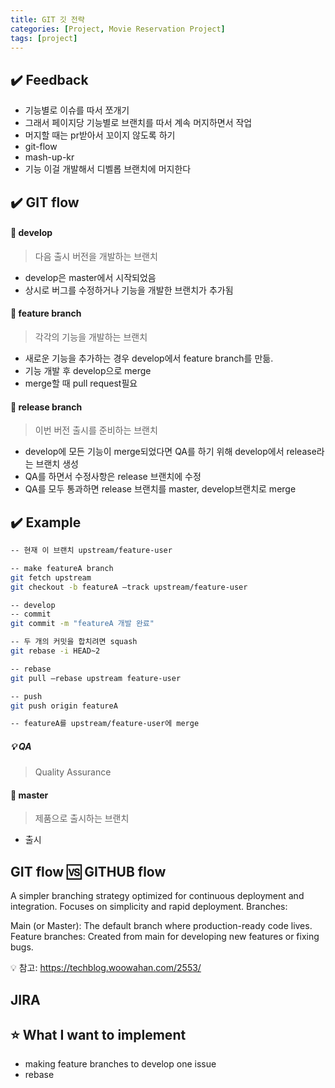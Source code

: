 ```yaml
---
title: GIT 깃 전략
categories: [Project, Movie Reservation Project]
tags: [project]
---
```


## ✔️ Feedback

- 기능별로 이슈를 따서 쪼개기
- 그래서 페이지당 기능별로 브랜치를 따서 계속 머지하면서 작업
- 머지할 때는 pr받아서 꼬이지 않도록 하기
- git-flow
- mash-up-kr
- 기능 이걸 개발해서 디벨롭 브랜치에 머지한다

## ✔️ GIT flow

#### 🌳 develop

> 다음 출시 버전을 개발하는 브랜치

- develop은 master에서 시작되었음
- 상시로 버그를 수정하거나 기능을 개발한 브랜치가 추가됨

#### 🌳 feature branch

> 각각의 기능을 개발하는 브랜치

- 새로운 기능을 추가하는 경우 develop에서 feature branch를 만듦.
- 기능 개발 후 develop으로 merge
- merge할 때 pull request필요

#### 🌳 release branch

> 이번 버전 출시를 준비하는 브랜치

- develop에 모든 기능이 merge되었다면 QA를 하기 위해 develop에서 release라는 브랜치 생성
- QA를 하면서 수정사항은 release 브랜치에 수정
- QA를 모두 통과하면 release 브랜치를 master, develop브랜치로 merge

## ✔️ Example

```bash
-- 현재 이 브랜치 upstream/feature-user

-- make featureA branch
git fetch upstream
git checkout -b featureA –track upstream/feature-user

-- develop
-- commit
git commit -m "featureA 개발 완료"

-- 두 개의 커밋을 합치려면 squash
git rebase -i HEAD~2

-- rebase
git pull –rebase upstream feature-user

-- push
git push origin featureA

-- featureA를 upstream/feature-user에 merge
```

##### 💡 QA

> Quality Assurance

#### 🌳 master

> 제품으로 출시하는 브랜치

- 출시

## GIT flow 🆚 GITHUB flow

A simpler branching strategy optimized for continuous deployment and integration.
Focuses on simplicity and rapid deployment.
Branches:

Main (or Master): The default branch where production-ready code lives.
Feature branches: Created from main for developing new features or fixing bugs.

💡 참고: <https://techblog.woowahan.com/2553/>

## JIRA

## ⭐️ What I want to implement

- making feature branches to develop one issue
- rebase
